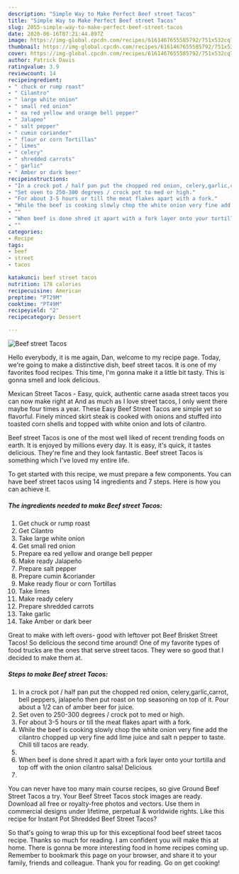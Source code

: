 ```yaml
---
description: "Simple Way to Make Perfect Beef street Tacos"
title: "Simple Way to Make Perfect Beef street Tacos"
slug: 2055-simple-way-to-make-perfect-beef-street-tacos
date: 2020-06-16T07:21:44.897Z
image: https://img-global.cpcdn.com/recipes/6161467655585792/751x532cq70/beef-street-tacos-recipe-main-photo.jpg
thumbnail: https://img-global.cpcdn.com/recipes/6161467655585792/751x532cq70/beef-street-tacos-recipe-main-photo.jpg
cover: https://img-global.cpcdn.com/recipes/6161467655585792/751x532cq70/beef-street-tacos-recipe-main-photo.jpg
author: Patrick Davis
ratingvalue: 3.9
reviewcount: 14
recipeingredient:
- " chuck or rump roast"
- " Cilantro"
- " large white onion"
- " small red onion"
- " ea red yellow and orange bell pepper"
- " Jalapeo"
- " salt pepper"
- " cumin coriander"
- " flour or corn Tortillas"
- " limes"
- " celery"
- " shredded carrots"
- " garlic"
- " Amber or dark beer"
recipeinstructions:
- "In a crock pot / half pan put the chopped red onion, celery,garlic,carrot, bell peppers, jalapeño then put roast on top seasoning on top of it. Pour about a 1/2 can of amber beer for juice."
- "Set oven to 250-300 degrees / crock pot to med or high."
- "For about 3-5 hours or till the meat flakes apart with a fork."
- "While the beef is cooking slowly chop the white onion very fine add the cilantro chopped up very fine add lime juice and salt n pepper to taste. Chill till tacos are ready."
- ""
- "When beef is done shred it apart with a fork layer onto your tortilla and top off with the onion cilantro salsa! Delicious"
- ""
categories:
- Recipe
tags:
- beef
- street
- tacos

katakunci: beef street tacos 
nutrition: 178 calories
recipecuisine: American
preptime: "PT29M"
cooktime: "PT49M"
recipeyield: "2"
recipecategory: Dessert

---
```



![Beef street Tacos](https://img-global.cpcdn.com/recipes/6161467655585792/751x532cq70/beef-street-tacos-recipe-main-photo.jpg)

Hello everybody, it is me again, Dan, welcome to my recipe page. Today, we're going to make a distinctive dish, beef street tacos. It is one of my favorites food recipes. This time, I'm gonna make it a little bit tasty. This is gonna smell and look delicious.

Mexican Street Tacos - Easy, quick, authentic carne asada street tacos you can now make right at And as much as I love street tacos, I only went there maybe four times a year. These Easy Beef Street Tacos are simple yet so flavorful. Finely minced skirt steak is cooked with onions and stuffed into toasted corn shells and topped with white onion and lots of cilantro.

Beef street Tacos is one of the most well liked of recent trending foods on earth. It is enjoyed by millions every day. It is easy, it's quick, it tastes delicious. They're fine and they look fantastic. Beef street Tacos is something which I've loved my entire life.


To get started with this recipe, we must prepare a few components. You can have beef street tacos using 14 ingredients and 7 steps. Here is how you can achieve it.

<!--inarticleads1-->

##### The ingredients needed to make Beef street Tacos:

1. Get  chuck or rump roast
1. Get  Cilantro
1. Take  large white onion
1. Get  small red onion
1. Prepare  ea red yellow and orange bell pepper
1. Make ready  Jalapeño
1. Prepare  salt pepper
1. Prepare  cumin &amp;coriander
1. Make ready  flour or corn Tortillas
1. Take  limes
1. Make ready  celery
1. Prepare  shredded carrots
1. Take  garlic
1. Take  Amber or dark beer


Great to make with left overs- good with leftover pot Beef Brisket Street Tacos! So delicious the second time around! One of my favorite types of food trucks are the ones that serve street tacos. They were so good that I decided to make them at. 

<!--inarticleads2-->

##### Steps to make Beef street Tacos:

1. In a crock pot / half pan put the chopped red onion, celery,garlic,carrot, bell peppers, jalapeño then put roast on top seasoning on top of it. Pour about a 1/2 can of amber beer for juice.
1. Set oven to 250-300 degrees / crock pot to med or high.
1. For about 3-5 hours or till the meat flakes apart with a fork.
1. While the beef is cooking slowly chop the white onion very fine add the cilantro chopped up very fine add lime juice and salt n pepper to taste. Chill till tacos are ready.
1. 
1. When beef is done shred it apart with a fork layer onto your tortilla and top off with the onion cilantro salsa! Delicious
1. 


You can never have too many main course recipes, so give Ground Beef Street Tacos a try. Your Beef Street Tacos stock images are ready. Download all free or royalty-free photos and vectors. Use them in commercial designs under lifetime, perpetual &amp; worldwide rights. Like this recipe for Instant Pot Shredded Beef Street Tacos? 

So that's going to wrap this up for this exceptional food beef street tacos recipe. Thanks so much for reading. I am confident you will make this at home. There is gonna be more interesting food in home recipes coming up. Remember to bookmark this page on your browser, and share it to your family, friends and colleague. Thank you for reading. Go on get cooking!

